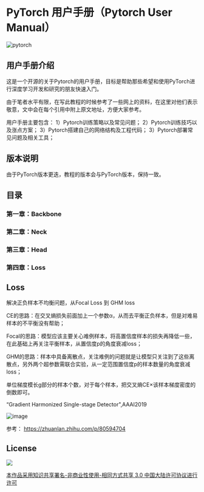 # PyTorch 用户手册（Pytorch User Manual）
![pytorch](pytorch-logo-dark.png)

## 用户手册介绍
这是一个开源的关于Pytorch的用户手册，目标是帮助那些希望和使用PyTorch进行深度学习开发和研究的朋友快速入门。

由于笔者水平有限，在写此教程的时候参考了一些网上的资料，在这里对他们表示敬意，文中会在每个引用中附上原文地址，方便大家参考。

用户手册主要包含：
1）Pytorch训练策略以及常见问题；
2）Pytorch训练技巧以及涨点方案；
3）Pytorch搭建自己的网络结构及工程代码；
3）Pytorch部署常见问题及相关工具；

## 版本说明
由于PyTorch版本更迭，教程的版本会与PyTorch版本，保持一致。

## 目录

### 第一章：Backbone

### 第二章：Neck

### 第三章：Head

### 第四章：Loss

## Loss

解决正负样本不均衡问题，从Focal Loss 到 GHM loss

CE的思路：在交叉熵损失前面加上一个参数α，从而去平衡正负样本，但是对难易样本的不平衡没有帮助；

Focal的思路：模型应该主要关心难例样本，将高置信度样本的损失再降低一些，在此基础上再关注平衡样本，从置信度p的角度衰减loss；

GHM的思路：样本中具备离散点，关注难例的问题就是让模型只关注到了这些离散点，另外两个超参数需联合实验，从一定范围置信度p的样本数量的角度衰减loss；

单位梯度模长g部分的样本个数，对于每个样本，把交叉熵CE×该样本梯度密度的倒数即可。


“Gradient Harmonized Single-stage Detector",AAAI2019

![image](https://user-images.githubusercontent.com/12441747/160329733-6609cd6a-ad8d-4655-9219-2d225e8e3290.png)

参考： https://zhuanlan.zhihu.com/p/80594704


## License

![](https://i.creativecommons.org/l/by-nc-sa/3.0/88x31.png)

[本作品采用知识共享署名-非商业性使用-相同方式共享 3.0  中国大陆许可协议进行许可](http://creativecommons.org/licenses/by-nc-sa/3.0/cn)
